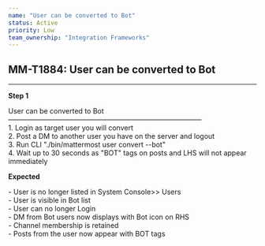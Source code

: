 ```yaml
---
name: "User can be converted to Bot"
status: Active
priority: Low
team_ownership: "Integration Frameworks"
---
```


## MM-T1884: User can be converted to Bot

---

**Step 1**

User can be converted to Bot\
————————————————————————————\
1\. Login as target user you will convert\
2\. Post a DM to another user you have on the server and logout\
3\. Run CLI "./bin/mattermost user convert --bot"\
4\. Wait up to 30 seconds as "BOT" tags on posts and LHS will not appear immediately 

**Expected**

\- User is no longer listed in System Console>> Users\
\- User is visible in Bot list\
\- User can no longer Login\
\- DM from Bot users now displays with Bot icon on RHS\
\- Channel membership is retained\
\- Posts from the user now appear with BOT tags
